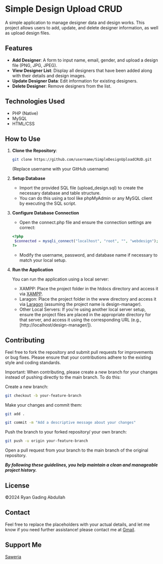 # Simple Design Upload CRUD

A simple application to manage designer data and design works. This project allows users to add, update, and delete designer information, as well as upload design files.

## Features

- **Add Designer**: A form to input name, email, gender, and upload a design file (PNG, JPG, JPEG).
- **View Designer List**: Display all designers that have been added along with their details and design images.
- **Update Designer Data**: Edit information for existing designers.
- **Delete Designer**: Remove designers from the list.

## Technologies Used

- PHP (Native)
- MySQL
- HTML/CSS

## How to Use

1. **Clone the Repository**:

   ```bash
   git clone https://github.com/username/SimpleDesignUploadCRUD.git
   ```

   (Replace username with your GitHub username)

2. **Setup Database**

   - Import the provided SQL file (upload_design.sql) to create the necessary database and table structure.
   - You can do this using a tool like phpMyAdmin or any MySQL client by executing the SQL script.

3. **Configure Database Connection**

   - Open the connect.php file and ensure the connection settings are correct:

   ```php
   <?php
    $connected = mysqli_connect("localhost", "root", "", "webdesign");
   ?>

   ```

   - Modify the username, password, and database name if necessary to match your local setup.

4. **Run the Application**

   You can run the application using a local server:

   - XAMPP: Place the project folder in the htdocs directory and access it via [XAMPP](http://localhost/design-manager/).
   - Laragon: Place the project folder in the www directory and access it via [Laragon](http://design-manager.test/) (assuming the project name is design-manager).
   - Other Local Servers: If you're using another local server setup, ensure the project files are placed in the appropriate directory for that server, and access it using the corresponding URL (e.g., [http://localhost/design-manager/]).

## Contributing

Feel free to fork the repository and submit pull requests for improvements or bug fixes. Please ensure that your contributions adhere to the existing style and coding standards.

Important: When contributing, please create a new branch for your changes instead of pushing directly to the main branch. To do this:

Create a new branch:

```bash
git checkout -b your-feature-branch
```

Make your changes and commit them:

```bash
git add .
```

```bash
git commit -m "Add a descriptive message about your changes"
```

Push the branch to your forked repository/ your own branch:

```bash
git push -u origin your-feature-branch
```

Open a pull request from your branch to the main branch of the original repository.

**_By following these guidelines, you help maintain a clean and manageable project history._**

## License

<!-- [MIT LICENSE](LICENSE) -->

&copy;2024 Ryan Gading Abdullah

## Contact

Feel free to replace the placeholders with your actual details, and let me know if you need further assistance! please contact me at [Gmail](mailto:ryangabdullah9@gmail.com).

## Support Me

[Saweria](https://saweria.co/en)
